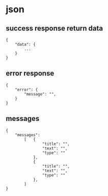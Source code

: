# json

## success response return data
    
    {
        "data": {
            ...
        }
    }

## error response
    
    {
        "error": {
            "message": "",
        }
    }

## messages
    
    {
        "messages": 
            [   {
                    "title": "",
                    "text": "",
                    "type": ""
                },
                {
                    "title": "",
                    "text": "",
                    "type": ""
                },
            ]
    }
